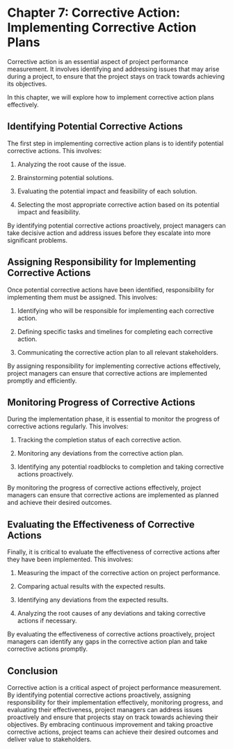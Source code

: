 Chapter 7: Corrective Action: Implementing Corrective Action Plans
==================================================================

Corrective action is an essential aspect of project performance measurement. It involves identifying and addressing issues that may arise during a project, to ensure that the project stays on track towards achieving its objectives.

In this chapter, we will explore how to implement corrective action plans effectively.

Identifying Potential Corrective Actions
----------------------------------------

The first step in implementing corrective action plans is to identify potential corrective actions. This involves:

1. Analyzing the root cause of the issue.

2. Brainstorming potential solutions.

3. Evaluating the potential impact and feasibility of each solution.

4. Selecting the most appropriate corrective action based on its potential impact and feasibility.

By identifying potential corrective actions proactively, project managers can take decisive action and address issues before they escalate into more significant problems.

Assigning Responsibility for Implementing Corrective Actions
------------------------------------------------------------

Once potential corrective actions have been identified, responsibility for implementing them must be assigned. This involves:

1. Identifying who will be responsible for implementing each corrective action.

2. Defining specific tasks and timelines for completing each corrective action.

3. Communicating the corrective action plan to all relevant stakeholders.

By assigning responsibility for implementing corrective actions effectively, project managers can ensure that corrective actions are implemented promptly and efficiently.

Monitoring Progress of Corrective Actions
-----------------------------------------

During the implementation phase, it is essential to monitor the progress of corrective actions regularly. This involves:

1. Tracking the completion status of each corrective action.

2. Monitoring any deviations from the corrective action plan.

3. Identifying any potential roadblocks to completion and taking corrective actions proactively.

By monitoring the progress of corrective actions effectively, project managers can ensure that corrective actions are implemented as planned and achieve their desired outcomes.

Evaluating the Effectiveness of Corrective Actions
--------------------------------------------------

Finally, it is critical to evaluate the effectiveness of corrective actions after they have been implemented. This involves:

1. Measuring the impact of the corrective action on project performance.

2. Comparing actual results with the expected results.

3. Identifying any deviations from the expected results.

4. Analyzing the root causes of any deviations and taking corrective actions if necessary.

By evaluating the effectiveness of corrective actions proactively, project managers can identify any gaps in the corrective action plan and take corrective actions promptly.

Conclusion
----------

Corrective action is a critical aspect of project performance measurement. By identifying potential corrective actions proactively, assigning responsibility for their implementation effectively, monitoring progress, and evaluating their effectiveness, project managers can address issues proactively and ensure that projects stay on track towards achieving their objectives. By embracing continuous improvement and taking proactive corrective actions, project teams can achieve their desired outcomes and deliver value to stakeholders.
